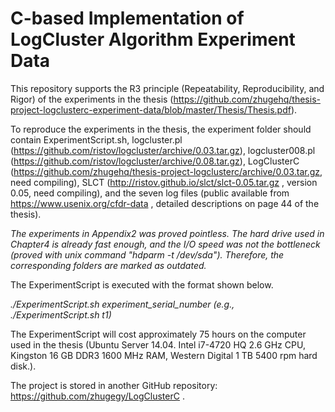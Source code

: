 # C-based Implementation of LogCluster Algorithm Experiment Data

This repository supports the R3 principle (Repeatability, Reproducibility, and Rigor) of the experiments in the thesis (https://github.com/zhugehq/thesis-project-logclusterc-experiment-data/blob/master/Thesis/Thesis.pdf).

To reproduce the experiments in the thesis, the experiment folder should contain ExperimentScript.sh, logcluster.pl (https://github.com/ristov/logcluster/archive/0.03.tar.gz), logcluster008.pl (https://github.com/ristov/logcluster/archive/0.08.tar.gz), LogClusterC (https://github.com/zhugehq/thesis-project-logclusterc/archive/0.03.tar.gz, need compiling), SLCT (http://ristov.github.io/slct/slct-0.05.tar.gz , version 0.05, need compiling), and the seven log files (public available from https://www.usenix.org/cfdr-data , detailed descriptions on page 44 of the thesis).

*The experiments in Appendix2 was proved pointless. The hard drive used in Chapter4 is already fast enough, and the I/O speed was not the bottleneck (proved with unix command "hdparm -t /dev/sda"). Therefore, the corresponding folders are marked as outdated.*

The ExperimentScript is executed with the format shown below. 

*./ExperimentScript.sh experiment_serial_number (e.g., ./ExperimentScript.sh t1)*

The ExperimentScript will cost approximately 75 hours on the computer used in the thesis (Ubuntu Server 14.04. Intel i7-4720 HQ 2.6 GHz CPU, Kingston 16 GB DDR3 1600 MHz RAM, Western Digital 1 TB 5400 rpm hard disk.).

The project is stored in another GitHub repository: https://github.com/zhugegy/LogClusterC .